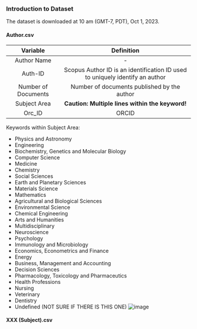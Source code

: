 ### Introduction to Dataset
The dataset is downloaded at 10 am (GMT-7, PDT), Oct 1, 2023.
#### Author.csv
|       Variable      |                                   Definition                                  |
|:-------------------:|:-----------------------------------------------------------------------------:|
| Author Name         | -                                                                             |
| Auth-ID             | Scopus Author ID is an identification ID used to uniquely identify an author |
| Number of Documents | Number of documents published by the author                                             |
| Subject Area        | **Caution: Multiple lines within the keyword!**                               |
| Orc_ID              | ORCID                                                                         |

Keywords within Subject Area:
* Physics and Astronomy
* Engineering
* Biochemistry, Genetics and Molecular Biology
* Computer Science
* Medicine
* Chemistry
* Social Sciences
* Earth and Planetary Sciences
* Materials Science
* Mathematics
* Agricultural and Biological Sciences
* Environmental Science
* Chemical Engineering
* Arts and Humanities
* Multidisciplinary
* Neuroscience
* Psychology
* Immunology and Microbiology
* Economics, Econometrics and Finance
* Energy
* Business, Management and Accounting
* Decision Sciences
* Pharmacology, Toxicology and Pharmaceutics
* Health Professions
* Nursing
* Veterinary
* Dentistry
* Undefined (NOT SURE IF THERE IS THIS ONE)
![image](https://github.com/liziyue17/CE_263H/assets/48009017/79a7a372-29f8-4045-8979-611964d35d4d)
#### XXX (Subject).csv

